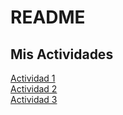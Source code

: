 
# README  
## Mis Actividades  
[Actividad 1](Actividad1.md)  
[Actividad 2](Actividad2.md)  
[Actividad 3](Actividad3.md)

